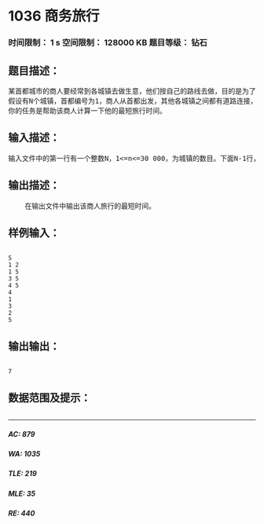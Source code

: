 # 1036 商务旅行   
### 时间限制： 1 s     空间限制： 128000 KB     题目等级： 钻石  
## 题目描述：  

<pre>
某首都城市的商人要经常到各城镇去做生意，他们按自己的路线去做，目的是为了更好的节约时间。
假设有N个城镇，首都编号为1，商人从首都出发，其他各城镇之间都有道路连接，任意两个城镇之间如果有直连道路，在他们之间行驶需要花费单位时间。该国公路网络发达，从首都出发能到达任意一个城镇，并且公路网络不会存在环。
你的任务是帮助该商人计算一下他的最短旅行时间。
</pre>
  
  
## 输入描述：  

<pre>
输入文件中的第一行有一个整数N，1<=n<=30 000，为城镇的数目。下面N-1行，每行由两个整数a 和b (1<=a, b<=n; a<>b)组成，表示城镇a和城镇b有公路连接。在第N+1行为一个整数M，下面的M行，每行有该商人需要顺次经过的各城镇编号。
</pre>
  
  
## 输出描述：  

<pre>
    在输出文件中输出该商人旅行的最短时间。
</pre>
  
  
## 样例输入：  

<pre><code>
5
1 2
1 5
3 5
4 5
4
1
3
2
5
</code></pre>
  
  
## 输出输出：  

<pre><code>
7
</code></pre>
  
  
## 数据范围及提示：  

<pre>
</pre>
  
  
***  

##### AC: 879  
##### WA: 1035  
##### TLE: 219  
##### MLE: 35  
##### RE: 440  
